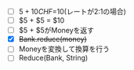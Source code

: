 - [ ] $5 + 10CHF =$10(レートが2:1の場合)
- [ ] $5 + $5 = $10
- [ ] $5 + $5がMoneyを返す
- [x] ~~Bank.reduce(money)~~
- [ ] Moneyを変換して換算を行う
- [ ] Reduce(Bank, String)
